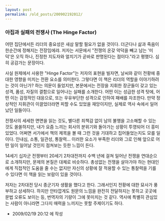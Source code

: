 ```yaml
---
layout: post
permalink: /old_posts/200902192012/
---
```


### 아집과 실패의 전쟁사 (The Hinge Factor)

어떤 집단에서든 리더의 중요성은 새삼 말할 필요가 없을 것이다. 더군다나 삶과 죽음이 한순간에 정해지는 전장임에랴. 저자는 서문에서 "전쟁의 온갖 악덕을 빼고 남는 '미덕'은 오직 하나, 진정한 지도자와 얼치기가 곧바로 판명된다는 점이다."라고 평했다. 심히 공감가는 문장이다.

사실 원제에서 사용한 "Hinge Factor"는 저자의 표현을 빌자면, 날씨와 같이 전황에 중대한 영향을 미치는 전환 요소를 의미한다. 그렇다면 이 책은 리더의 역할을 이야기하려는 것이 아닌가? 하는 의문이 들었지만, 본문에서는 전장을 지휘한 장군들이 갖고 있는 성격, 품성, 자질의 결함으로 일어나는 실패를 소개한다. 어떤 이는 성급한 성격 탓에, 어떤 이는 감정적인 대응으로, 또는 우유부단한 성격으로 인하여 패배를 자조한다. 만약 정상적인 지휘관이 이끌었더라면 피할 수도 있었을 재앙이지만, 실제로 역사 속에서 일어났던 일들이다.

전쟁사의 세세한 면면을 읽는 것도, 별다른 죄책감 없이 남의 불행을 고소해할 수 있는 것도 쏠쏠하지만, 내가 요즘 느끼는 회사의 분위기와 돌아가는 상황이 투영되어 더 흥미있었다. 어쩌면 서가에서 책의 제목을 볼 때 그런 것을 기대하고 집어들었는지도 모를 일이다. 인내심, 소통, 일관성, 통찰력... 이러한 요소가 부족한 리더와 그로 인해 앞으로 어떤 일이 일어날 것인지 점쳐보는 듯한 느낌이 든다.

14세기 십자군 전쟁부터 20세기 2차대전까지 수백 년에 걸쳐 일어난 전쟁을 연대순으로 소개하지만, 문제의 본질은 대체로 비슷하다. 총성없는 전쟁을 살아가야 하는 현대인에게 직접적인 도움을 줄 수는 없지만 자신의 상황에 잘 적용할 수 있는 통찰력을 기를 수 있다면 이 책을 읽는 보람이 있을 것이다.

저자는 2차대전 당시 종군기자 생활을 했다고 한다. 그래서인지 전황에 대한 묘사가 풍부하고 상세하다. 하지만 안타깝게도 원문의 느낌을 완전히 전달하지는 못하고 곳곳에 문법 오류도 보이는 등, 번역자의 기량이 그에 못미치는 것 같다. 역사에 특별히 관심있는 사람이 아니라면 그다지 매력을 느끼지는 못할 주제이기도 하다.





- 2009/02/19 20:12 에 작성